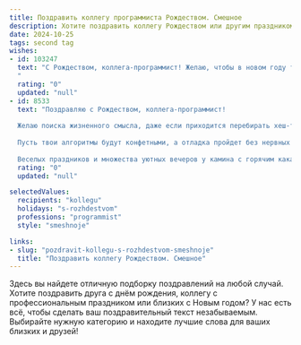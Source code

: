 ```yaml
---
title: Поздравить коллегу программиста Рождеством. Смешное
description: Хотите поздравить коллегу Рождеством или другим праздником? Наш ИИ создаст незабываемое поздравление, а вы обязательно выделитесь среди других.  
date: 2024-10-25
tags: second tag
wishes:
- id: 103247
  text: "С Рождеством, коллега-программист! Желаю, чтобы в новом году твой код был настолько чист, что даже Дед Мороз бы позавидовал! Пусть баги обходят тебя стороной, как санки по бездорожью, а производительность взлетит выше елки!  Пусть твой отдых будет таким же сладким, как рождественский пирог, а зарплаты —  такими же щедрыми, как подарки под елочкой!
  "
  rating: "0"
  updated: "null"
- id: 8533
  text: "Поздравляю с Рождеством, коллега-программист!
  
  Желаю поиска жизненного смысла, даже если приходится перебирать хеш-таблицы и сортировать рождественские подарки по bubble sort.
  
  Пусть твои алгоритмы будут конфетными, а отладка пройдет без нервных тиков. И помни, даже в Рождество сохраняй спокойствие и воспользуйся гуглом, если что-то сломается.
  
  Веселых праздников и множества уютных вечеров у камина с горячим какао и хорошей книгой по программированию!"
  rating: "0"
  updated: "null"

selectedValues:
  recipients: "kollegu"
  holidays: "s-rozhdestvom"
  professions: "programmist"
  style: "smeshnoje"

links:
- slug: "pozdravit-kollegu-s-rozhdestvom-smeshnoje"
  title: "Поздравить коллегу Рождеством. Смешное"
---
```


Здесь вы найдете отличную подборку поздравлений на любой случай.
Хотите поздравить друга с днём рождения, коллегу с профессиональным праздником или близких с Новым годом? У нас есть всё, чтобы сделать ваш поздравительный текст незабываемым. Выбирайте нужную категорию и находите лучшие слова для ваших близких и друзей!
